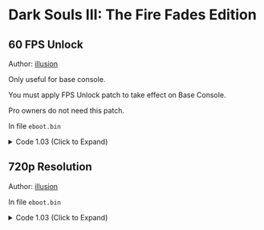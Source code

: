 # Dark Souls III: The Fire Fades Edition

## 60 FPS Unlock

Author: [illusion](https://github.com/illusion0001)

Only useful for base console.

You must apply FPS Unlock patch to take effect on Base Console.

Pro owners do not need this patch.

In file `eboot.bin`

<details>
<summary>Code 1.03 (Click to Expand)</summary>

```
# VFR
74 1A E8 7C 82 2F 01

EB 0E E8 7C 82 2F 01

# Fliprate
74 1A E8 03 81 2F 01

EB 0E E8 03 81 2F 01
```

</details>

## 720p Resolution

Author: [illusion](https://github.com/illusion0001)

In file `eboot.bin`

<details>
<summary>Code 1.03 (Click to Expand)</summary>

```
# Replace all 3 occurrences.

80 07 00 00 38 04 00 00

00 05 00 00 D0 02 00 00
```

</details>
